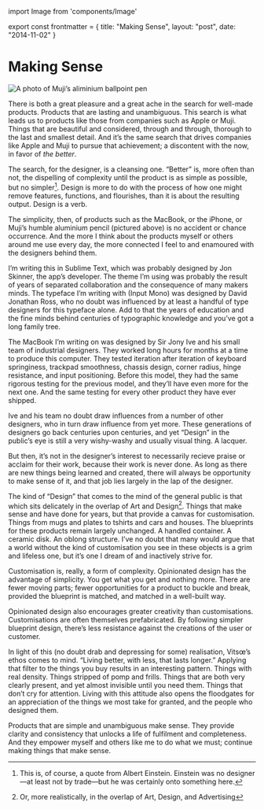 import Image from 'components/Image'

export const frontmatter = {
title: "Making Sense",
layout: "post",
date: "2014-11-02"
}

# Making Sense

<Image alt="A photo of Muji’s aliminium ballpoint pen" src="2014/10/Muji-Aluminium-Pen.png" />

There is both a great pleasure and a great ache in the search for well-made
products. Products that are lasting and unambiguous. This search is what leads
us to products like those from companies such as Apple or Muji. Things that are
beautiful and considered, through and through, thorough to the last and smallest
detail. And it’s the same search that drives companies like Apple and Muji to
pursue that achievement; a discontent with the now, in favor of _the better_.

The search, for the designer, is a cleansing one. “Better” is, more often than
not, the dispelling of complexity until the product is as simple as possible,
but no simpler[^1]. Design is more to do with the process of how one might
remove features, functions, and flourishes, than it is about the resulting
output. Design is a verb.

The simplicity, then, of products such as the MacBook, or the iPhone, or Muji’s
humble aluminium pencil (pictured above) is no accident or chance occurrence.
And the more I think about the products myself or others around me use every
day, the more connected I feel to and enamoured with the designers behind them.

I’m writing this in Sublime Text, which was probably designed by Jon Skinner,
the app’s developer. The theme I’m using was probably the result of years of
separated collaboration and the consequence of many makers minds. The typeface
I’m writing with (Input Mono) was designed by David Jonathan Ross, who no doubt
was influenced by at least a handful of type designers for this typeface alone.
Add to that the years of education and the fine minds behind centuries of
typographic knowledge and you’ve got a long family tree.

The MacBook I’m writing on was designed by Sir Jony Ive and his small team of
industrial designers. They worked long hours for months at a time to produce
this computer. They tested iteration after iteration of keyboard springiness,
trackpad smoothness, chassis design, corner radius, hinge resistance, and input
positioning. Before this model, they had the same rigorous testing for the
previous model, and they’ll have even more for the next one. And the same
testing for every other product they have ever shipped.

Ive and his team no doubt draw influences from a number of other designers, who
in turn draw influence from yet more. These generations of designers go back
centuries upon centuries, and yet “Design” in the public’s eye is still a very
wishy-washy and usually visual thing. A lacquer.

But then, it’s not in the designer’s interest to necessarily recieve praise or
acclaim for their work, because their work is never done. As long as there are
new things being learned and created, there will always be opportunity to make
sense of it, and that job lies largely in the lap of the designer.

The kind of “Design” that comes to the mind of the general public is that which
sits delicately in the overlap of Art and Design[^2]. Things that make sense and
have done for years, but that provide a canvas for customisation. Things from
mugs and plates to tshirts and cars and houses. The blueprints for these
products remain largely unchanged. A handled container. A ceramic disk. An
oblong structure. I’ve no doubt that many would argue that a world without the
kind of customisation you see in these objects is a grim and lifeless one, but
it’s one I dream of and inactively strive for.

Customisation is, really, a form of complexity. Opinionated design has the
advantage of simplicity. You get what you get and nothing more. There are fewer
moving parts; fewer opportunities for a product to buckle and break, provided
the blueprint is matched, and matched in a well-built way.

Opinionated design also encourages greater creativity than customisations.
Customisations are often themselves prefabricated. By following simpler
blueprint design, there’s less resistance against the creations of the user or
customer.

In light of this (no doubt drab and depressing for some) realisation, Vitsœ’s
ethos comes to mind. “Living better, with less, that lasts longer.” Applying
that filter to the things you buy results in an interesting pattern. Things with
real density. Things stripped of pomp and frills. Things that are both very
clearly present, and yet almost invisible until you need them. Things that don’t
cry for attention. Living with this attitude also opens the floodgates for an
appreciation of the things we most take for granted, and the people who designed
them.

Products that are simple and unambiguous make sense. They provide clarity and
consistency that unlocks a life of fulfilment and completeness. And they empower
myself and others like me to do what we must; continue making things that make
sense.

[^1]: This is, of course, a quote from Albert Einstein. Einstein was no
      designer—at least not by trade—but he was certainly onto something here.
[^2]: Or, more realistically, in the overlap of Art, Design, and Advertising
